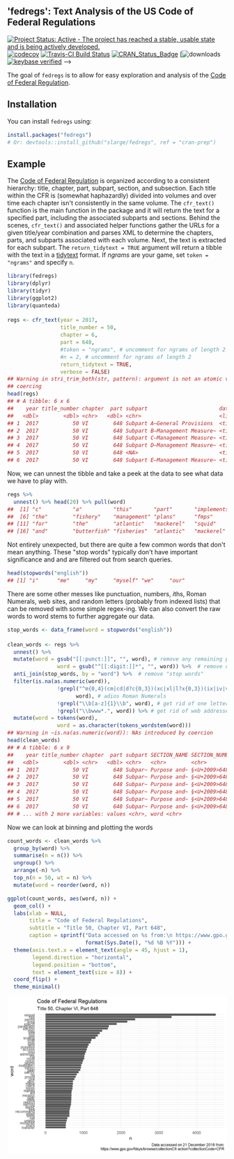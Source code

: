 
<!-- README.md is generated from README.Rmd. Please edit that file -->
'fedregs': Text Analysis of the US Code of Federal Regulations
--------------------------------------------------------------

[![Project Status: Active - The project has reached a stable, usable state and is being actively developed.](http://www.repostatus.org/badges/0.1.0/active.svg)](http://www.repostatus.org/#active) [![codecov](https://codecov.io/gh/slarge/fedregs/branch/master/graph/badge.svg)](https://codecov.io/gh/slarge/fedregs) [![Travis-CI Build Status](https://travis-ci.org/slarge/fedregs.svg?branch=master)](https://travis-ci.org/slarge/fedregs) [![CRAN\_Status\_Badge](http://www.r-pkg.org/badges/version/fedregs)](https://cran.r-project.org/package=fedregs) \[![downloads](http://cranlogs.r-pkg.org/badges/grand-total/fedregs) [![keybase verified](https://img.shields.io/badge/keybase-verified-brightgreen.svg)](https://gist.github.com/slarge/be2f2c14fd78cac24697) --&gt;

The goal of `fedregs` is to allow for easy exploration and analysis of the [Code of Federal Regulation](https://www.gpo.gov/fdsys/browse/collectionCfr.action?selectedYearFrom=2017&go=Go).

Installation
------------

You can install `fedregs` using:

``` r
install.packages("fedregs")
# Or: devtools::install_github("slarge/fedregs", ref = "cran-prep")
```

Example
-------

The [Code of Federal Regulation](https://www.gpo.gov/help/index.html#about_code_of_federal_regulations.htm) is organized according to a consistent hierarchy: title, chapter, part, subpart, section, and subsection. Each title within the CFR is (somewhat haphazardly) divided into volumes and over time each chapter isn't consistently in the same volume. The `cfr_text()` function is the main function in the package and it will return the text for a specified part, including the associated subparts and sections. Behind the scenes, `cfr_text()` and associated helper functions gather the URLs for a given title/year combination and parses XML to determine the chapters, parts, and subparts associated with each volume. Next, the text is extracted for each subpart. The `return_tidytext = TRUE` argument will return a tibble with the text in a [tidytext](https://www.tidytextmining.com/tidytext.html) format. If *ngrams* are your game, set `token = "ngrams"` and specify `n`.

``` r
library(fedregs)
library(dplyr)
library(tidyr)
library(ggplot2)
library(quanteda)

regs <- cfr_text(year = 2017,
                 title_number = 50,
                 chapter = 6,
                 part = 648,
                 #token = "ngrams", # uncomment for ngrams of length 2
                 #n = 2, # uncomment for ngrams of length 2
                 return_tidytext = TRUE,
                 verbose = FALSE)
## Warning in stri_trim_both(str, pattern): argument is not an atomic vector;
## coercing
head(regs)
## # A tibble: 6 x 6
##    year title_number chapter  part subpart                       data      
##   <dbl>        <dbl> <chr>   <dbl> <chr>                         <list>    
## 1  2017           50 VI        648 Subpart A—General Provisions  <tibble [~
## 2  2017           50 VI        648 Subpart B—Management Measure~ <tibble [~
## 3  2017           50 VI        648 Subpart C—Management Measure~ <tibble [~
## 4  2017           50 VI        648 Subpart D—Management Measure~ <tibble [~
## 5  2017           50 VI        648 <NA>                          <tibble [~
## 6  2017           50 VI        648 Subpart E—Management Measure~ <tibble [~
```

Now, we can unnest the tibble and take a peek at the data to see what data we have to play with.

``` r
regs %>%
  unnest() %>% head(20) %>% pull(word)
##  [1] "c"          "a"          "this"       "part"       "implements"
##  [6] "the"        "fishery"    "management" "plans"      "fmps"      
## [11] "for"        "the"        "atlantic"   "mackerel"   "squid"     
## [16] "and"        "butterfish" "fisheries"  "atlantic"   "mackerel"
```

Not entirely unexpected, but there are quite a few common words that don't mean anything. These "stop words" typically don't have important significance and and are filtered out from search queries.

``` r
head(stopwords("english"))
## [1] "i"      "me"     "my"     "myself" "we"     "our"
```

There are some other messes like punctuation, numbers, *i*ths, Roman Numerals, web sites, and random letters (probably from indexed lists) that can be removed with some simple regex-ing. We can also convert the raw words to word stems to further aggregate our data.

``` r
stop_words <- data_frame(word = stopwords("english"))

clean_words <- regs %>%
  unnest() %>% 
  mutate(word = gsub("[[:punct:]]", "", word), # remove any remaining punctuation
                word = gsub("^[[:digit:]]*", "", word)) %>%  # remove digits (e.g., 1st, 1881a, 15th, etc)
  anti_join(stop_words, by = "word") %>%  # remove "stop words"
  filter(is.na(as.numeric(word)),
                !grepl("^m{0,4}(cm|cd|d?c{0,3})(xc|xl|l?x{0,3})(ix|iv|v?i{0,3})$",
                      word), # adios Roman Numerals
                !grepl("\\b[a-z]{1}\\b", word), # get rid of one letter words
                !grepl("\\bwww*.", word)) %>% # get rid of web addresses
  mutate(word = tokens(word),
                word = as.character(tokens_wordstem(word)))
## Warning in ~is.na(as.numeric(word)): NAs introduced by coercion
head(clean_words)
## # A tibble: 6 x 9
##    year title_number chapter  part subpart SECTION_NAME SECTION_NUMBER
##   <dbl>        <dbl> <chr>   <dbl> <chr>   <chr>        <chr>         
## 1  2017           50 VI        648 Subpar~ Purpose and~ §<U+2009>648.1       
## 2  2017           50 VI        648 Subpar~ Purpose and~ §<U+2009>648.1       
## 3  2017           50 VI        648 Subpar~ Purpose and~ §<U+2009>648.1       
## 4  2017           50 VI        648 Subpar~ Purpose and~ §<U+2009>648.1       
## 5  2017           50 VI        648 Subpar~ Purpose and~ §<U+2009>648.1       
## 6  2017           50 VI        648 Subpar~ Purpose and~ §<U+2009>648.1       
## # ... with 2 more variables: values <chr>, word <chr>
```

Now we can look at binning and plotting the words

``` r
count_words <- clean_words %>%
  group_by(word) %>%
  summarise(n = n()) %>%
  ungroup() %>%
  arrange(-n) %>% 
  top_n(n = 50, wt = n) %>% 
  mutate(word = reorder(word, n))
```

``` r
ggplot(count_words, aes(word, n)) +
  geom_col() +
  labs(xlab = NULL, 
       title = "Code of Federal Regulations", 
       subtitle = "Title 50, Chapter VI, Part 648",
       caption = sprintf("Data accessed on %s from:\n https://www.gpo.gov/fdsys/browse/collectionCfr.action?collectionCode=CFR", 
                         format(Sys.Date(), "%d %B %Y"))) +
  theme(axis.text.x = element_text(angle = 45, hjust = 1),
        legend.direction = "horizontal",
        legend.position = "bottom",
        text = element_text(size = 8)) +
  coord_flip() +
  theme_minimal()
```

<img src="README_figs/README-plot_words-1.png" width="672" />
